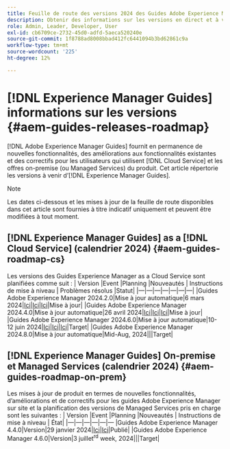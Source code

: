 ```yaml
---
title: Feuille de route des versions 2024 des Guides Adobe Experience Manager
description: Obtenir des informations sur les versions en direct et à venir des Guides Adobe Experience Manager sur site et des Guides Adobe Experience Manager as a Cloud Service
role: Admin, Leader, Developer, User
exl-id: cb6709ce-2732-45d0-adfd-5aeca520240e
source-git-commit: 1f8788ad8008bbad412fc6441094b3bd62861c9a
workflow-type: tm+mt
source-wordcount: '225'
ht-degree: 12%

---
```


# [!DNL Experience Manager Guides] informations sur les versions {#aem-guides-releases-roadmap}

[!DNL Adobe Experience Manager Guides] fournit en permanence de nouvelles fonctionnalités, des améliorations aux fonctionnalités existantes et des correctifs pour les utilisateurs qui utilisent [!DNL Cloud Service] et les offres on-premise (ou Managed Services) du produit. Cet article répertorie les versions à venir d’[!DNL Experience Manager Guides].

>[!NOTE]
>
>Les dates ci-dessous et les mises à jour de la feuille de route disponibles dans cet article sont fournies à titre indicatif uniquement et peuvent être modifiées à tout moment.

## [!DNL Experience Manager Guides] as a [!DNL Cloud Service] (calendrier 2024) {#aem-guides-roadmap-cs}

Les versions des Guides Experience Manager as a Cloud Service sont planifiées comme suit : | Version |Event |Planning |Nouveautés | Instructions de mise à niveau | Problèmes résolus |Statut| |—|—|—|—|—|—|—| |Guides Adobe Experience Manager 2024.2.0|Mise à jour automatique|6 mars 2024|[Ici](whats-new-2024-2-0.md)|[Ici](upgrade-instructions-2024-2-0.md)|[Ici](fixed-issues-2024-2-0.md)|Mise à jour| |Guides Adobe Experience Manager 2024.4.0|Mise à jour automatique|26 avril 2024|[Ici](whats-new-2024-04-0.md)|[Ici](upgrade-instructions-2024-04-0.md)|[Ici](fixed-issues-2024-04-0.md)|Mise à jour| |Guides Adobe Experience Manager 2024.6.0|Mise à jour automatique|10-12 juin 2024|[Ici](whats-new-2024-06-0.md)|[Ici](upgrade-instructions-2024-06-0.md)|[Ici](fixed-issues-2024-04-0.md)|Target| |Guides Adobe Experience Manager 2024.8.0|Mise à jour automatique|Mid-Aug, 2024|||Target|

## [!DNL Experience Manager Guides] On-premise et Managed Services (calendrier 2024) {#aem-guides-roadmap-on-prem}

Les mises à jour de produit en termes de nouvelles fonctionnalités, d’améliorations et de correctifs pour les guides Adobe Experience Manager sur site et la planification des versions de Managed Services pris en charge sont les suivantes : | Version |Event |Planning |Nouveautés | Instructions de mise à niveau | État| |—|—|—|—|—|— |Guides Adobe Experience Manager 4.4.0|Version|29 janvier 2024|[Ici](whats-new-4-4.md)|[Ici](upgrade-instructions-4-4.md)|Publié| |Guides Adobe Experience Manager 4.6.0|Version|3 juillet<sup>rd</sup> week, 2024|||Target|
